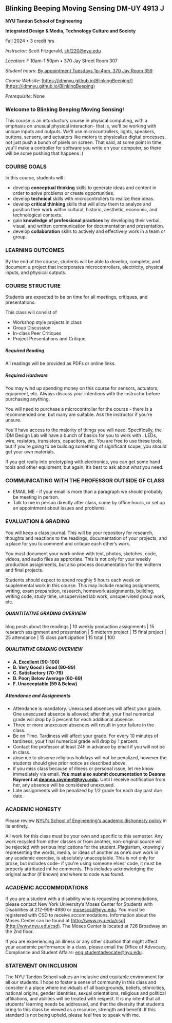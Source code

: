 ## Blinking Beeping Moving Sensing DM-UY 4913 J

**NYU Tandon School of Engineering**

**Integrated Design & Media, Technology Culture and Society**

Fall 2024 • 3 credit hrs

_Instructor_:  Scott Fitzgerald, shf220@nyu.edu 

_Location_: F 10am-1:50pm • 370 Jay Street Room 307

_Student hours_:  [By appointment Tuesdays 1p-4pm, 370 Jay Room 359](https://calendar.app.google/ia8VDXPwVMPNmJ5N7)

_Course Website_: [https://idmnyu.github.io/BlinkingBeeping/](https://idmnyu.github.io/BlinkingBeeping)

_Prerequisite_: None

### **Welcome to Blinking Beeping Moving Sensing!**

This course is an intorductory course in physical computing, with a emphasis on unusual physical interaction- that is, we'll be working with unique inputs and outputs. We'll use microcontrollers, lights, speakers, buttons, sensors, and actuators like motors to physicalize digital processes, not just push a bunch of pixels on screen. That said, at some point in time, you'll make a controller for software you write on your computer, so there will be some pushing that happens :)

### **COURSE GOALS**
In this course, students will :

- develop **conceptual thinking** skills to generate ideas and content in order to solve problems or create opportunities.
- develop **technical** skills with microcontrollers to realize their ideas.
- develop **critical thinking** skills that will allow them to analyze and position their work within cultural, historic, aesthetic, economic, and technological contexts.
- gain **knowledge of professional practices** by developing their verbal, visual, and written communication for documentation and presentation.
- develop **collaboration** skills to actively and effectively work in a team or group.

### **LEARNING OUTCOMES**

By the end of the course, students will be able to develop, complete, and document a project that incorporates microcontrollers, electricity, physical inputs, and physical outputs.

### **COURSE STRUCTURE**

Students are expected to be on time for all meetings, critiques, and presentations.

This class will consist of

* Workshop style projects in class
* Group Discussion
* In-class Peer Critiques
* Project Presentations and Critique

##### Required Reading
All readings will be provided as PDFs or online links.

##### Required Hardware
You may wind up spending money on this course for sensors, actuators, equipment, etc. Always discuss your intentions with the instructor before purchasing anything.

You will need to purchase a microcontroller for the course - there is a recommended one, but many are suitable. Ask the instructor if you're unsure. 

You'll have access to the majority of things you will need. Specifically, the IDM Design Lab will have a bunch of basics for you to work with : LEDs, wire, resistors, transistors, capacitors, etc. You are free to use these tools, but if you’re going to be building something of significant scope, you should get your own materials.

If you get really into prototyping with electronics, you can get some hand tools and other equipment, but again, it’s best to ask about what you need.

### **COMMUNICATING WITH THE PROFESSOR OUTSIDE OF CLASS**

* EMAIL ME -  if your email is more than a paragraph we should probably be meeting in person.
* Talk to me in person directly after class, come by office hours, or set up an appointment about issues and problems.

### **EVALUATION & GRADING**
You will keep a class journal. This will be your repository for research, thoughts and reactions to the readings, documentation of your projects, and a place for you to comment and critique each other’s work. 

You must document your work online with text, photos, sketches, code, videos, and audio files as approriate. This is not only for your weekly production assignments, but also process documentation for the midterm and final projects.

Students should expect to spend roughly 5 hours each week on supplemental work in this course. This may include reading assignments, writing, exam preparation, research, homework assignments, building, writing code, study time, unsupervised lab work, unsupervised group work, etc.

##### QUANTITATIVE GRADING OVERVIEW

blog posts about the readings |  10
weekly production assignments  | 15
research assignment and presentation | 5
midterm project  |  15
final project | 25
attendance | 15
class participation | 15
total |  100

##### QUALITATIVE GRADING OVERVIEW

- **A. Excellent \(90-100\)**
- **B. Very Good / Good \(80-89\)**
- **C. Satisfactory \(70-79\)**
- **D. Poor; Below Average \(60-69\)**
- **F. Unacceptable \(59 & Below\)**

##### **Attendance and Assignments**

* Attendance is mandatory. Unexcused absences will affect your grade. One unexcused absence is allowed; after that, your final numerical grade will drop by 5 percent for each additional absence.
* Three or more unexcused absences will result in your failure in the class.
* Be on Time. Tardiness will affect your grade. For every 10 minutes of tardiness, your final numerical grade will drop by 1 percent. 
* Contact the professor at least 24h in advance by email if you will not be in class. 
* absence to observe religious holidays will not be penalized, however the students should give prior notice as described above. 
* if you miss class because of illness or personal issue, let me know immediately via email. **You must also submit documentation to Deanna Rayment at deanna.rayment@nyu.edu.** Until I receive notification from her, any absence will be considered unexcused. 
* Late assignments will be penalized by 1/2 grade for each day past due date. 

### **ACADEMIC HONESTY**

Please review [NYU's School of Engineering's academic dishonesty policy](https://engineering.nyu.edu/campus-and-community/student-life/office-student-affairs/policies/student-code-conduct) in its entirety.

All work for this class must be your own and specific to this semester. Any work recycled from other classes or from another, non-original source will be rejected with serious implications for the student. Plagiarism, knowingly representing the words, media, or ideas of another as one’s own work in any academic exercise, is absolutely unacceptable. This is not only for prose, but includes code- if you're using someone elses' code, it must be properly attributed int he comments. This includes acknowledging the original author (if known) and where to code was found.

### **ACADEMIC ACCOMMODATIONS**
If you are a student with a disability who is requesting accommodations, please contact New York University’s Moses Center for Students with Disabilities at 212-998-4980 or [mosescsd@nyu.edu](mailto:mosescsd@nyu.edu). You must be registered with CSD to receive accommodations. Information about the Moses Center can be found at [http://www.nyu.edu/csd](http://www.nyu.edu/csd). The Moses Center is located at 726 Broadway on the 2nd floor.

If you are experiencing an illness or any other situation that might affect your academic performance in a class, please email the Office of Advocacy, Compliance and Student Affairs: [eng.studentadvocate@nyu.edu](mailto:eng.studentadvocate@nyu.edu).

### **STATEMENT ON INCLUSION**
The NYU Tandon School values an inclusive and equitable environment for all our students. I hope to foster a sense of community in this class and consider it a place where individuals of all backgrounds, beliefs, ethnicities, national origins, gender identities, sexual orientations, religious and political affiliations, and abilities will be treated with respect.  It is my intent that all students’ learning needs be addressed, and that the diversity that students bring to this class be viewed as a resource, strength and benefit.  If this standard is not being upheld, please feel free to speak with me.